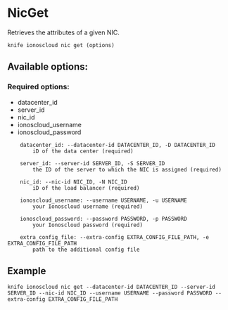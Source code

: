 # NicGet

Retrieves the attributes of a given NIC.

```text
knife ionoscloud nic get (options)
```

## Available options:

### Required options:

* datacenter\_id
* server\_id
* nic\_id
* ionoscloud\_username
* ionoscloud\_password

```text
    datacenter_id: --datacenter-id DATACENTER_ID, -D DATACENTER_ID
        iD of the data center (required)

    server_id: --server-id SERVER_ID, -S SERVER_ID
        the ID of the server to which the NIC is assigned (required)

    nic_id: --nic-id NIC_ID, -N NIC_ID
        iD of the load balancer (required)

    ionoscloud_username: --username USERNAME, -u USERNAME
        your Ionoscloud username (required)

    ionoscloud_password: --password PASSWORD, -p PASSWORD
        your Ionoscloud password (required)

    extra_config_file: --extra-config EXTRA_CONFIG_FILE_PATH, -e EXTRA_CONFIG_FILE_PATH
        path to the additional config file

```
## Example

```text
knife ionoscloud nic get --datacenter-id DATACENTER_ID --server-id SERVER_ID --nic-id NIC_ID --username USERNAME --password PASSWORD --extra-config EXTRA_CONFIG_FILE_PATH
```
